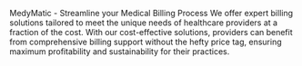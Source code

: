 MedyMatic - Streamline your Medical Billing Process
We offer expert billing solutions tailored to meet the unique needs of healthcare providers at a fraction of the cost. With our cost-effective solutions, providers can benefit from comprehensive billing support without the hefty price tag, ensuring maximum profitability and sustainability for their practices.